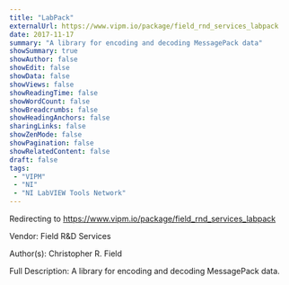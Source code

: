 ```yaml
---
title: "LabPack"
externalUrl: https://www.vipm.io/package/field_rnd_services_labpack
date: 2017-11-17
summary: "A library for encoding and decoding MessagePack data"
showSummary: true
showAuthor: false
showEdit: false
showData: false
showViews: false
showReadingTime: false
showWordCount: false
showBreadcrumbs: false
showHeadingAnchors: false
sharingLinks: false
showZenMode: false
showPagination: false
showRelatedContent: false
draft: false
tags:
 - "VIPM"
 - "NI"
 - "NI LabVIEW Tools Network"
---
```


Redirecting to https://www.vipm.io/package/field_rnd_services_labpack

Vendor: Field R&D Services

Author(s): Christopher R. Field
 
Full Description:
A library for encoding and decoding MessagePack data.
